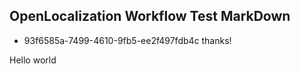 ## OpenLocalization Workflow Test MarkDown
* 93f6585a-7499-4610-9fb5-ee2f497fdb4c 
thanks!

Hello world